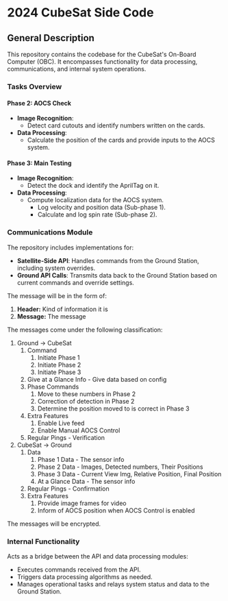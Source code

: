 # 2024 CubeSat Side Code

## General Description

This repository contains the codebase for the CubeSat's On-Board Computer (OBC). It encompasses functionality for data processing, communications, and internal system operations.

### Tasks Overview

#### **Phase 2: AOCS Check**

- **Image Recognition**:
  - Detect card cutouts and identify numbers written on the cards.
- **Data Processing**:
  - Calculate the position of the cards and provide inputs to the AOCS system.

#### **Phase 3: Main Testing**

- **Image Recognition**:
  - Detect the dock and identify the AprilTag on it.
- **Data Processing**:
  - Compute localization data for the AOCS system.
    - Log velocity and position data (Sub-phase 1).
    - Calculate and log spin rate (Sub-phase 2).

### Communications Module

The repository includes implementations for:

- **Satellite-Side API**: Handles commands from the Ground Station, including system overrides.
- **Ground API Calls**: Transmits data back to the Ground Station based on current commands and override settings.

The message will be in the form of:

1. **Header:** Kind of information it is
2. **Message:** The message

The messages come under the following classification:

1. Ground -> CubeSat
   1. Command
      1. Initiate Phase 1
      2. Initiate Phase 2
      3. Initiate Phase 3
   2. Give at a Glance Info - Give data based on config
   3. Phase Commands
      1. Move to these numbers in Phase 2
      2. Correction of detection in Phase 2
      3. Determine the position moved to is correct in Phase 3
   4. Extra Features
      1. Enable Live feed
      2. Enable Manual AOCS Control
   5. Regular Pings - Verification
2. CubeSat -> Ground
   1. Data
      1. Phase 1 Data - The sensor info
      2. Phase 2 Data - Images, Detected numbers, Their Positions
      3. Phase 3 Data - Current View Img, Relative Position, Final Position
      4. At a Glance Data - The sensor info
   2. Regular Pings - Confirmation
   3. Extra Features
      1. Provide image frames for video
      2. Inform of AOCS position when AOCS Control is enabled

The messages will be encrypted.

### Internal Functionality

Acts as a bridge between the API and data processing modules:

- Executes commands received from the API.
- Triggers data processing algorithms as needed.
- Manages operational tasks and relays system status and data to the Ground Station.
